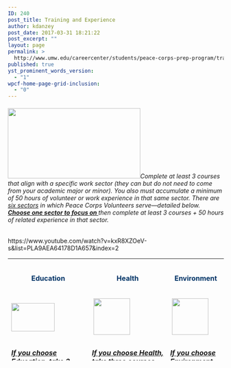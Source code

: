 ```yaml
---
ID: 240
post_title: Training and Experience
author: kdanzey
post_date: 2017-03-31 18:21:22
post_excerpt: ""
layout: page
permalink: >
  http://www.umw.edu/careercenter/students/peace-corps-prep-program/training-experience/
published: true
yst_prominent_words_version:
  - "1"
wpcf-home-page-grid-inclusion:
  - "0"
---
```

<h6><a href="https://www.peacecorps.gov/volunteer/university-programs/peace-corps-prep/"><img class="alignnone wp-image-235" src="http://www.umw.edu/careercenter/wp-content/uploads/sites/41/2017/03/PeaceCorpsPrep-1-300x159.jpg" alt="" width="309" height="164" /></a>Complete at least 3 courses that align with a specific work sector (they can but do not need to come from your academic major or minor). You also must accumulate a minimum of 50 hours of volunteer or work experience in that same sector. There are <u>six sectors</u> in which Peace Corps Volunteers serve—detailed below. <b><u>Choose one sector to focus on </u></b>then complete at least 3 courses + 50 hours of related experience in that sector.</h6>
https://www.youtube.com/watch?v=kxR8XZOeV-s&amp;list=PLA9AEA64178D1A657&amp;index=2
<table style="height: 238px" width="1653">
<tbody>
<tr>
<td style="text-align: center" width="116">
<h4><strong><span style="color: #003366">Education</span></strong></h4>
</td>
<td style="text-align: center" width="101">
<h4><strong><span style="color: #003366"> Health</span></strong></h4>
</td>
<td style="text-align: center" width="101">
<h4><strong><span style="color: #003366"> Environment</span></strong></h4>
</td>
<td style="text-align: center" width="101">
<h4><strong><span style="color: #003366">Agriculture</span></strong></h4>
</td>
<td style="text-align: center" width="101">
<h4><span style="color: #003366"><strong>Youth in Development</strong></span></h4>
</td>
<td style="text-align: center" width="101">
<h4><span style="color: #003366"><strong>Community Economic Development</strong></span></h4>
</td>
</tr>
<tr>
<td width="116"><img class="size-full wp-image-248 aligncenter" src="http://www.umw.edu/careercenter/wp-content/uploads/sites/41/2017/03/R1.png" alt="" width="101" height="66" /></td>
<td width="101"> <img class="size-full wp-image-250 aligncenter" src="http://www.umw.edu/careercenter/wp-content/uploads/sites/41/2017/03/R3.png" alt="" width="85" height="85" /></td>
<td width="101"> <img class="size-full wp-image-252 aligncenter" src="http://www.umw.edu/careercenter/wp-content/uploads/sites/41/2017/03/R5.png" alt="" width="85" height="85" /></td>
<td width="101"> <img class="size-full wp-image-249 aligncenter" src="http://www.umw.edu/careercenter/wp-content/uploads/sites/41/2017/03/R2.png" alt="" width="85" height="85" /></td>
<td width="101"> <img class="size-full wp-image-251 aligncenter" src="http://www.umw.edu/careercenter/wp-content/uploads/sites/41/2017/03/R4.png" alt="" width="85" height="85" /></td>
<td width="101"> <img class="size-full wp-image-253 aligncenter" src="http://www.umw.edu/careercenter/wp-content/uploads/sites/41/2017/03/R6.png" alt="" width="85" height="85" /></td>
</tr>
<tr>
<td style="vertical-align: top">
<h6 style="text-align: left"><strong><i><u>If you choose Education, take 3 courses from one of the following areas</u></i><i>:</i></strong></h6>
<h6>Education</h6>
<h6>English</h6>
<h6>Linguistics</h6>
<h6>Computer Science</h6>
<h6>Chemistry</h6>
<h6><span style="color: #003366"><strong><i><u>Recommended courses</u></i><i>:</i></strong></span></h6>
<h6><u>EDUC 371 &amp; 373 – Language Development and Literacy Instruction (Primary/Intermediate)</u></h6>
<h6><u>EDUC 454 – The Teaching of Foreign Language</u></h6>
<h6><u>EDUC 455 – The Teaching of Mathematics and Computer Science</u></h6>
<h6><u>EDUC 458 – The Teaching of Sciences</u></h6>
<h6><u>ENGL 399 – Community Service Learning</u></h6>
<h6><u>LING 101 – Introduction to Linguistics</u></h6>
<h6><u>LING 301 – Introduction to Psycholinguistics</u></h6>
<h6><u>LING 302 – Introduction to Sociolinguistics and Anthropological   Linguistics</u></h6>
<h6><u>CPSC 310 – Computer Information Systems</u></h6>
<h6><u>CPSC 420 – Modeling and Simulation</u></h6>
<h6><u>CHEM 105 &amp; 106 – Chemistry and Society with Laboratory</u></h6>
<h6><u>CHEM 493 – Chemical Outreach</u></h6>
<h6><i></i><span style="color: #003366"><strong><i><u>And build 50 hours of </u></i><i><u>related </u></i><i><u>field experience through an activity such as</u></i><i>:</i></strong></span></h6>
<h6>Participating in one or more of several regional service opportunities such as (1) local programs for underserved populations at Stafford Junction, Heritage Park, or Bragg Hill, or (2) Catholic Charities Refugee Services.</h6>
<h6>Completing an internship at one of the many organizations and agencies in the Greater Fredericksburg region such as (1) Bundle of Joy Child Development, (2) the Virginia Museum of Fine Arts, (3) the Smithsonian National Education Outreach program, (4) or completing a supervised practicum experience through the College of Education.</h6>
<h6>Participating in a UMW Abroad program such as (1) Academic Latinoamericana – Quito, Ecuador, (2) CIEE Dakar, Senegal, (3) CIEE Gaborone, Botswana, or (4) Sol Education Abroad – Heredia, Costa Rica.</h6>
<h6>Teaching in one of these or a similar form: in a classroom, with a community outreach organization, or in a formal tutoring capacity.</h6>
<h6>The subject of the teaching may be English as a Foreign/Second Language, special education, drama, or a STEM subject.</h6>
</td>
<td style="vertical-align: top">
<h6><strong><i><u>If you choose Health, take three courses from one of the following areas</u></i><i>:</i></strong></h6>
<h6>Biology</h6>
<h6>Economics</h6>
<h6>Sociology</h6>
<h6>Nursing</h6>
<h6><span style="color: #003366"><strong><i><u>Recommended courses:</u></i></strong></span></h6>
<h6><i><u>BIOL 384 – Human Anatomy </u></i></h6>
<h6><i><u>BIOL 385 – Human Physiology</u></i></h6>
<h6><i><u>BIOL 391 – Immunology</u></i></h6>
<h6><i><u>BIOL 440 – Biology of Cancer</u></i></h6>
<h6><i><u>ECON 332 – Economics of Health</u></i></h6>
<h6><i><u>SOCG 320 – Food Justice</u></i></h6>
<h6><i><u>SOCG 334 – Medical Sociology</u></i></h6>
<h6><i><u>SOCG 335 – Global Perspectives on Health and Illness</u></i></h6>
<h6><u> </u><i><u>And build 50 hours of </u></i><b><i><u>related </u></i></b><i><u>field experience through an activity such as</u></i><i>:</i></h6>
<h6>Volunteer or work experience in such areas as HIV/AIDS outreach, hospice, family planning counseling, emergency medical technician (EMT) or CPR teaching/certification, maternal health, and hands-­‐on caregiving in a hospital, clinic, or lab technician setting.</h6>
<h6>Counseling or teaching in health subjects.</h6>
<h6>Working as a resident advisor in a dormitory, as a peer nutritionist, or as a sexually transmitted infections counselor.</h6>
<h6>Significant experience in mechanical repairs, construction, carpentry, masonry, plumbing, hydrology, or set design.</h6>
<h6>Participating in regional service opportunities such as those at (1) the Moss Free Clinic, Mary Washington Hospital, or the Spotsylvania Medical Center, (2) Fredericksburg Area HIV/AIDS Support Services (FAHASS), or serving as a volunteer EMT at a local Fire and Rescue Unit.</h6>
<h6>Completing an internship at one of the many organizations and agencies in the Greater Fredericksburg region <span style="font-family: inherit;font-size: inherit">such as (1) the Virginia Department of Health, (2) Community of Hope, (3) the U.S. Department of Health and Human Services.</span></h6>
<h6>Participating in a UMW Abroad Program such as (1) CIEE Dakar, Senegal, (2) CIEE Monteverde, Costa Rica, (3) CIEE Gaborone, Botswana, (4) KEI Bangkok, Thailand, (5) SIT China: Community Health and Traditional Chinese Medicine, (6) SIT Jordan: Refugees, Health and Humanitarian Action, or (7) SIT Madagascar: Traditional Medicine and Healthcare Systems.</h6>
</td>
<td style="vertical-align: top">
<h6><strong><em><u>If you choose Environment, take three courses from one of the following areas</u></em><em>:</em></strong></h6>
<h6>Biology</h6>
<h6>Economics</h6>
<h6>Earth and<span style="font-family: inherit;font-size: inherit"> Environmental Science</span></h6>
<h6><span style="font-family: inherit;font-size: inherit">Geology</span></h6>
<h6><span style="font-family: inherit;font-size: inherit">Philosophy</span></h6>
<h6><span style="font-family: inherit;font-size: inherit">Sociology</span></h6>
<h6><span style="color: #003366"><strong><em><u>Recommended courses</u></em><em>:</em></strong></span></h6>
<h6><u>B</u><u>IOL 231 – Botany</u></h6>
<h6><u>BIOL 424 – Tropical Ecology</u></h6>
<h6><u>BIOL 428 – Conservation Biology</u></h6>
<h6><u>ECON 331 – Environmental and Resource Economics</u></h6>
<h6><u>ECON 351 – Poverty, Affluence, and Equality</u></h6>
<h6><u>EESC 230 – Global Environmental Problems</u></h6>
<h6><u>EESC 240 – Field Methods in Environmental Science and Geology</u></h6>
<h6><u>EESC 322 – Aquatic Ecology</u></h6>
<h6><u>EESC 325 – Environmental Geochemistry</u></h6>
<h6><u>EESC 326 – Pollution Prevention Planning</u></h6>
<h6><u>EESC 340 – Energy Resources and Technology</u></h6>
<h6><u>PHIL 330 – Environmental Ethics</u></h6>
<h6><u>PHIL 430 – Ethics, Environment, and Sustainability</u></h6>
<h6><u>SOCG 354 – Environmental Sociology</u></h6>
<h6><strong><span style="color: #003366"><u> </u><em><u>And build 50 hours of related field experience through an activity such as</u></em><em>:</em></span></strong></h6>
<h6>Educating the public on environmental or conservation issues, or working on environmental campaigns.</h6>
<h6>Conducting biological surveys of plants or animals.</h6>
<h6>Investigating an environmental issue through an independent research project.</h6>
<h6>Gardening, farming, nursery management, organic or low-­‐input vegetable production, or landscaping.</h6>
<h6>Providing technical assistance and training in natural resource management.</h6>
<h6>Participating in regional service opportunities such as (1) Friends of the Rappahannock,(2) Downtown Greens, and (3) campus sustainability projects coordinated by the President’s Council for Sustainability.</h6>
<h6>Completing an internship at one of the many organizations and agencies in the Greater Fredericksburg region such as (1) Environment Virginia, (2) Northern Virginia Soil andWater Conservation District, (3) Lake Anna State Park, (4) Friends of the Rappahannock,(5) Tree Fredericksburg, (6) The Sierra Club.</h6>
<h6>Participating in a UMW Abroad Program such as (1) CIEE Dakar, Senegal, (2) CIEE Gaborone, Botswana, (3) IES Galapagos Islands, Ecuador, (4) KEI Bangkok, Thailand, (5) SIT Ecuador: Comparative Ecology and Conservation, (6) SIT Madagascar: Biodiversity and Natural Resource Management, (7) SIT Mongolia: Geopolitics and the Environment,(8) SIT Panama: Tropical Ecology, Marine Ecosystems, &amp; Biodiversity Conservation, (9) SIT Panama: Tropical Ecology, Marine Ecosystems, and Biodiversity Conservation, (10), SIT Tanzania-­‐Zanzibar: Coastal Ecology &amp; Natural Resource Management, or (11) SIT Tanzania: Wildlife Conservation and Political Ecology.</h6>
</td>
<td style="vertical-align: top">
<h6><em><u>If you choose Agriculture, take three courses from one of the following areas</u></em><em>:</em></h6>
<h6>Biology or Earth and Environmental Science</h6>
<h5><em><u>Recommended courses</u></em><em>:</em></h5>
<ul>
 	<li>
<h6><em><u>BIOL 231 – Botany</u></em></h6>
</li>
 	<li>
<h6><em><u>BIOL 311 – Plant Ecology</u></em></h6>
</li>
 	<li>
<h6><em><u>BIOL 312 – Plant Physiology</u></em></h6>
</li>
 	<li>
<h6><em><u>BIOL 323 – Entomology</u></em></h6>
</li>
 	<li>
<h6><em><u>EESC 230 – Global Environmental Problems</u></em></h6>
</li>
 	<li>
<h6><em><u>EESC 307 – Environmental Soil Science</u></em></h6>
</li>
 	<li>
<h6><em><u>EESC 315 – Hydrogeology</u></em></h6>
</li>
 	<li>
<h6><em><u>EESC 325 – Environmental Geochemistry</u></em></h6>
</li>
</ul>
<h5><em><u>And build 50 hours of <strong>related </strong>field experience through an activity such as</u></em><em>:</em></h5>
<ul>
 	<li>
<h6>Working with a large-­‐scale or family-­‐run business involving vegetable gardening, farming, nursery work, tree planting or care, urban forestry, landscaping, livestock care and management, or fish cultivation and     production</h6>
</li>
 	<li>
<h6>Teaching or tutoring the public in environmental or agricultural issues/activities</h6>
</li>
 	<li>
<h6>Working on the business management or marketing side of a commercial farm</h6>
</li>
 	<li>
<h6>Participating in regional service opportunities such as (1) Tree Fredericksburg, (2) Braehead Farm, and (3) the Virginia Cooperative Extension (in Spotsylvania or Stafford counties).</h6>
</li>
 	<li>
<h6>Completing an internship at one of the many organizations and agencies in the Greater Fredericksburg region such as (1) the United States Department of Agriculture, (2) the Arcadia Center for Sustainable Food an Agriculture, (3) the Good Turn Earth Company,(4) Northern Virginia Soil and Water Conservation District.</h6>
</li>
</ul>
<ul>
 	<li>
<h6>Participating in a UMW Abroad Program such as (1) CIEE Gaborone, Botswana, (2) SIT IHP: Rethinking Food Security: People, Agriculture, and Politics, (3) CIEE Monteverde, Costa Rica</h6>
</li>
 	<li>
<h6>Teaching in one of these or a similar form: in a classroom, with a community outreach organization, or in a formal tutoring capacity</h6>
<ul>
 	<li>
<h6>The subject of the teaching may be English as a Foreign/Second Language, special education, drama, or a STEM subject</h6>
</li>
</ul>
</li>
</ul>
</td>
<td style="vertical-align: top">
<h6><em><u>If you choose Youth in Development, take three courses from one of the following areas</u></em><em>:</em></h6>
<h6>Psychology or Sociology</h6>
<h5><em><u>Recommended courses</u></em><em>:</em></h5>
<ul>
 	<li>
<h6><em><u>PSYC 331 – Developmental Psychology: The Infant and Child</u></em></h6>
</li>
 	<li>
<h6><em><u>PSYC 332 – Developmental Psychology: The Adolescent and Adult</u></em></h6>
</li>
 	<li>
<h6><em><u>PSYC 347 – Psychology of Men</u></em></h6>
</li>
 	<li>
<h6><em><u>PSYC 350 – Psychology of women</u></em></h6>
</li>
 	<li>
<h6><em><u>SOCG 301 – Evolution and Social Behavior</u></em></h6>
</li>
 	<li>
<h6><em><u>SOCG 351 – Juvenile Delinquency</u></em></h6>
</li>
</ul>
<h5><em><u>And build 50 hours of <strong>related </strong>field experience through an activity such as</u></em><em>:</em></h5>
<ul>
 	<li>
<h6>Teaching or counseling in at-­‐risk youth programs</h6>
</li>
 	<li>
<h6>Activities that involve planning, organizing, assessing community needs, counseling, and leadership, in areas such as education, youth development, health and HIV/AIDS, the environment, and/or business</h6>
</li>
 	<li>
<h6>Participating in regional service opportunities such as (1) UMW’s James Farmer Scholars Program, (2) Young Women Leaders Program, (3) Hope House or Thurman Brisben Center, (4) Catholic Charities Refugee</h6>
</li>
 	<li>
<h6>Completing an internship at one of the many organizations and agencies in the Greater Fredericksburg region such as Rappahannock Big Brothers, Big Sisters or the Boys and Girls Clubs of</h6>
</li>
 	<li>
<h6>Participating in a UMW Abroad Program such as: (1) CIEE Dakar, Senegal, (2) SIT Nicaragua: Youth Culture, Literacy, and Media, or (3) SIT Samoa: Pacific Communities and Social Change.</h6>
</li>
</ul>
</td>
<td style="vertical-align: top"><em><u>If you choose Community Economic Dev., take three courses from one of the following areas</u></em><em>:</em>AccountingBusinessEconomicsGeographyManagementManagement Information SystemsMarketingSociologyComputer Science and related majorsGeography
<h5><em><u>Recommended courses</u></em><em>:</em></h5>
<h5><em><u>ACCT 101 &amp; 102 – Principles of Accounting I &amp; II or ACCT 110 Intensive Principles of Accounting</u></em></h5>
&nbsp;

<em><u>ACCT 301 &amp; 302 – Intermediate Accounting I &amp; II</u></em>&nbsp;

<em><u>ACCT 304 – Cost Managerial Accounting</u></em>&nbsp;

<em><u>ACCT 401 – Accounting Information Systems</u></em>&nbsp;

<em><u>ACC</u></em><em><u>T</u></em> <em><u>42</u></em><em><u>0</u></em> <em><u>–</u></em> <em><u>Go</u></em><em><u>ver</u></em><em><u>n</u></em><em><u>m</u></em><em><u>e</u></em><em><u>n</u></em><em><u>t</u></em><em><u>a</u></em><em><u>l</u></em> <em><u>an</u></em><em><u>d</u></em> <em><u>No</u></em><em><u>t</u></em><em><u>-­‐</u></em><em><u>f</u></em><em><u>o</u></em><em><u>r</u></em><em><u>-­‐</u></em><em><u>P</u></em><em><u>r</u></em><em><u>o</u></em><em><u>f</u></em><em><u>it</u></em> <em><u>A</u></em><em><u>cc</u></em><em><u>oun</u></em><em><u>t</u></em><em><u>ing</u></em>&nbsp;

<em><u>BUAD 473 – Environment of International Business</u></em>&nbsp;

<em><u>E</u></em><em><u>CO</u></em><em><u>N</u></em> <em><u>32</u></em><em><u>4</u></em> <em><u>–</u></em> <em><u>Econo</u></em><em><u>m</u></em><em><u>ics</u></em> <em><u>o</u></em><em><u>f</u></em> <em><u>Ph</u></em><em><u>ilanthropy</u></em> <em><u>an</u></em><em><u>d</u></em> <em><u>th</u></em><em><u>e</u></em> <em><u>N</u></em><em><u>o</u></em><em><u>n</u></em><em><u>-­‐</u></em><em><u>P</u></em><em><u>r</u></em><em><u>o</u></em><em><u>f</u></em><em><u>it</u></em> <em><u>Sect</u></em><em><u>o</u></em><em><u>r</u></em>&nbsp;

<em><u>ECON 381 – Microfinance for Development</u></em>&nbsp;

<em><u>ECON 384 – Economic Development</u></em>&nbsp;

<em><u>FINC 301 – Principles of Finance</u></em>&nbsp;

<em><u>FINC 430 – Financial Modeling</u></em>&nbsp;

<em><u>GEOG 236 – Globalization and Local Development</u></em>&nbsp;

<em><u>GEOG 250 – Introduction to Geographic Information Systems and Cartography</u></em>&nbsp;

<em><u>GEOG 339 – Geography and Development</u></em>&nbsp;

<em><u>GEOG 340 – Remote Sensing and Air Photo Interpretation</u></em>&nbsp;

<em><u>GEOG 355 – Mobile Geographic Information Systems and Global Positioning Systems</u></em>&nbsp;

<em><u>MGMT 300 – Principles of Management</u></em>&nbsp;

<em><u>MGMT 346 – Human Resource Management</u></em>&nbsp;

<em><u>MGMT 421 – Entrepreneurial Venture Creation</u></em>&nbsp;

<em><u>MIST 201 – Management Information Systems and Applications</u></em>&nbsp;

<em><u>MIST 301 – Principles of Knowledge Management</u></em>&nbsp;

<em><u>MKTG 301 – Principles of Marketing</u></em>&nbsp;

<em><u>MKTG 401 – Marketing Research</u></em>&nbsp;

<em><u>MKTG 460 – International Marketing</u></em>&nbsp;

<em><u>SOCG 404 – Global Inequality and Development</u></em><em><u>And build 50 hours of <strong>related </strong>field experience through an activity such as</u></em><em>:</em>
<h5>Working with businesses, organizations, or cooperatives in accounting, finance, microfinance, management, project management, budgeting, or marketing</h5>
Starting and running your own business or other entrepreneurial activity&nbsp;

Training others in computer literacy, maintenance, and repair&nbsp;

Website design or online marketing&nbsp;

Founding or leading a community-­‐ or school-­‐based organization&nbsp;

Participating in regional service opportunities or completing an internship such as at the Small Business Development Center or the Fredericksburg Regional Chamber of Commerce.&nbsp;

Participating in a UMW Abroad Program such as (1) CIEE University of Botswana – Gaborone, Botswana, (2) CIEE Dakar, Senegal, (3) SIT Jordan: Modernization and Social Change, (4) SIT Madagascar: Urbanization and Rural Development, (5) SIT Nepal: Development and Social Change, (6) SIT Peru: Indigenous Peoples and Globalization, (6) SIT Samoa: Pacific Communities and Social Change, or (7) SIT Uganda: Development Studies,&nbsp;

<em>Nearly two-­‐thirds of Peace Corps Volunteers serve in Education or Health. Coursework and meaningful experience in one of these areas—especially teaching English as a second/foreign language—produce some of the strongest candidates.</em></td>
</tr>
</tbody>
</table>
&nbsp;
